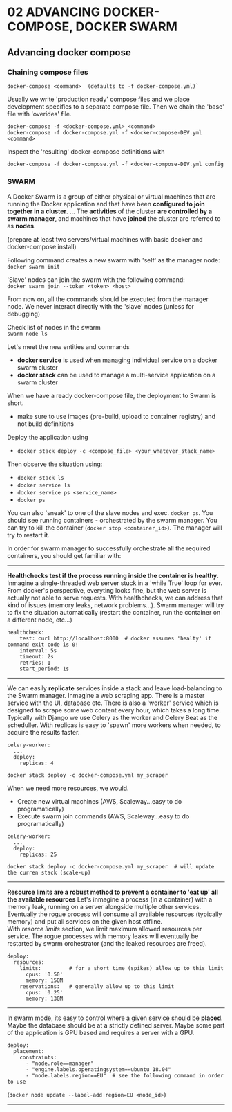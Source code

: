 # 02 ADVANCING DOCKER-COMPOSE, DOCKER SWARM


## Advancing docker compose

### Chaining compose files
```
docker-compose <command>  (defaults to -f docker-compose.yml)`
```

Usually we write 'production ready' compose files and we place development specifics to a separate compose file. Then we chain the 'base' file with 'overides' file.

```
docker-compose -f <docker-compose.yml> <command>
docker-compose -f docker-compose.yml -f <docker-compose-DEV.yml <command>
```

Inspect the 'resulting' docker-compose definitions with

```
docker-compose -f docker-compose.yml -f <docker-compose-DEV.yml config
```

### SWARM

A Docker Swarm is a group of either physical or virtual machines that are running the Docker application and that have been **configured to join together in a cluster**. ... The **activities** of the cluster **are controlled by a swarm manager**, and machines that have **joined** the cluster are referred to as **nodes**. 

(prepare at least two servers/virtual machines with basic docker and docker-compose install)

Following command creates a new swarm with 'self' as the manager node:   
`docker swarm init`

'Slave' nodes can join the swarm with the following command:   
`docker swarm join --token <token> <host>`   

From now on, all the commands should be executed from the manager node. We never interact directly with the 'slave' nodes (unless for debugging)

Check list of nodes in the swarm   
`swarm node ls`

Let's meet the new entities and commands   
- **docker service** is used when managing individual service on a docker swarm cluster   
- **docker stack** can be used to manage a multi-service application on a swarm cluster

When we have a ready docker-compose file, the deployment to Swarm is short.   

- make sure to use images (pre-build, upload to container registry) and not build definitions

Deploy the application using   
- `docker stack deploy -c <compose_file> <your_whatever_stack_name>`

Then observe the situation using:

- `docker stack ls`  
- `docker service ls`  
- `docker service ps <service_name>`
- `docker ps`  

You can also 'sneak' to one of the slave nodes and exec. `docker ps`. You should see running containers - orchestrated by the swarm manager. You can try to kill the container (`docker stop <container_id>`). The manager will try to restart it.
  
In order for swarm manager to successfully orchestrate all the required containers, you should get familiar with:
_________________
**Healthchecks test if the process running inside the container is healthy**. Inmagine a single-threaded web server stuck in a 'while True' loop for ever. From docker's perspective, everyting looks fine, but  the web server is actually not able to serve requests. With healthchecks, we can address that kind of issues (memory leaks, network problems...). Swarm manager will try to fix the situation automatically (restart the container, run the container on a different node, etc...)
 
```
healthcheck:
    test: curl http://localhost:8000  # docker assumes 'healty' if command exit code is 0!
    interval: 5s
    timeout: 2s
    retries: 1
    start_period: 1s  
```

_________________
We can easily **replicate** services inside a stack and leave load-balancing to the Swarm manager.
Inmagine a web scraping app. There is a master service with the UI, database etc. There is also a 'worker' service which is designed to scrape some web content every hour, which takes a long time. Typically with Django we use Celery as the worker and Celery Beat as the scheduller. With replicas is easy to 'spawn' more workers when needed, to acquire the results faster.

```
celery-worker:
  ...
  deploy:
    replicas: 4

docker stack deploy -c docker-compose.yml my_scraper
```

When we need more resources, we would.
- Create new virtual machines (AWS, Scaleway...easy to do programatically)
- Execute swarm join commands (AWS, Scaleway...easy to do programatically)

```
celery-worker:
  ...
  deploy:
    replicas: 25

docker stack deploy -c docker-compose.yml my_scraper  # will update the curren stack (scale-up)
```
_________________
**Resource limits are a robust method to prevent a container to 'eat up' all the available resources** Let's inmagine a process (in a container) with a memory leak, running on a server alongside multiple other services. Eventually the rogue process will consume all available resources (typically memory) and put all services on the given host offline.   
With *resorce limits* section, we limit maximum allowed resources per service. The rogue processes with memory leaks will eventually be restarted by swarm orchestrator (and the leaked resources are freed).

```
deploy:
  resources:
    limits:         # for a short time (spikes) allow up to this limit
      cpus: '0.50'
      memory: 150M
    reservations:   # generally allow up to this limit
      cpus: '0.25'
      memory: 130M
```
_________________
In swarm mode, its easy to control where a given service should be **placed**. Maybe the database should be at a strictly defined server. Maybe some part of the application is GPU based and requires a server with a GPU.

```
deploy:
  placement:
    constraints:
      - "node.role==manager"
      - "engine.labels.operatingsystem==ubuntu 18.04"
      - "node.labels.region==EU"  # see the following command in order to use
```
(`docker node update --label-add region=EU <node_id>`)
_________________



